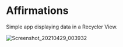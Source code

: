 # Affirmations
Simple app displaying data in a Recycler View.

![Screenshot_20210429_003932](https://user-images.githubusercontent.com/15269393/116500096-34ce0b00-a884-11eb-84ba-bb4563d0c543.png)
